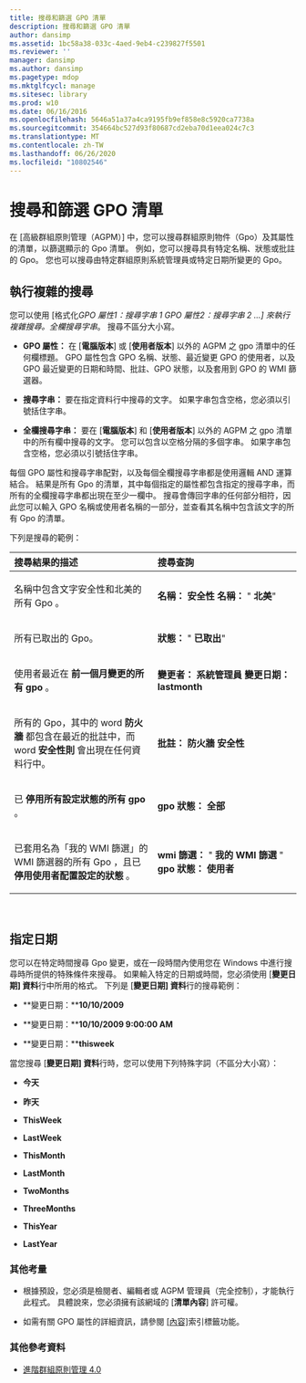 ```yaml
---
title: 搜尋和篩選 GPO 清單
description: 搜尋和篩選 GPO 清單
author: dansimp
ms.assetid: 1bc58a38-033c-4aed-9eb4-c239827f5501
ms.reviewer: ''
manager: dansimp
ms.author: dansimp
ms.pagetype: mdop
ms.mktglfcycl: manage
ms.sitesec: library
ms.prod: w10
ms.date: 06/16/2016
ms.openlocfilehash: 5646a51a37a4ca9195fb9ef858e8c5920ca7738a
ms.sourcegitcommit: 354664bc527d93f80687cd2eba70d1eea024c7c3
ms.translationtype: MT
ms.contentlocale: zh-TW
ms.lasthandoff: 06/26/2020
ms.locfileid: "10802546"
---
```

# 搜尋和篩選 GPO 清單


在 [高級群組原則管理（AGPM）] 中，您可以搜尋群組原則物件（Gpo）及其屬性的清單，以篩選顯示的 Gpo 清單。 例如，您可以搜尋具有特定名稱、狀態或批註的 Gpo。 您也可以搜尋由特定群組原則系統管理員或特定日期所變更的 Gpo。

## 執行複雜的搜尋


您可以使用 [格式化*GPO 屬性1：搜尋字串 1 GPO 屬性2：搜尋字串 2 ...] 來執行複雜搜尋。全欄搜尋字串*。 搜尋不區分大小寫。

-   **GPO 屬性：** 在 [**電腦版本**] 或 [**使用者版本**] 以外的 AGPM 之 gpo 清單中的任何欄標題。 GPO 屬性包含 GPO 名稱、狀態、最近變更 GPO 的使用者，以及 GPO 最近變更的日期和時間、批註、GPO 狀態，以及套用到 GPO 的 WMI 篩選器。

-   **搜尋字串：** 要在指定資料行中搜尋的文字。 如果字串包含空格，您必須以引號括住字串。

-   **全欄搜尋字串：** 要在 [**電腦版本**] 和 [**使用者版本**] 以外的 AGPM 之 gpo 清單中的所有欄中搜尋的文字。 您可以包含以空格分隔的多個字串。 如果字串包含空格，您必須以引號括住字串。

每個 GPO 屬性和搜尋字串配對，以及每個全欄搜尋字串都是使用邏輯 AND 運算結合。 結果是所有 Gpo 的清單，其中每個指定的屬性都包含指定的搜尋字串，而所有的全欄搜尋字串都出現在至少一欄中。 搜尋會傳回字串的任何部分相符，因此您可以輸入 GPO 名稱或使用者名稱的一部分，並查看其名稱中包含該文字的所有 Gpo 的清單。

下列是搜尋的範例：

<table>
<colgroup>
<col width="50%" />
<col width="50%" />
</colgroup>
<thead>
<tr class="header">
<th align="left">搜尋結果的描述</th>
<th align="left">搜尋查詢</th>
</tr>
</thead>
<tbody>
<tr class="odd">
<td align="left"><p>名稱中包含文字安全性和北美的所有 Gpo <strong> </strong> <strong> </strong> 。</p></td>
<td align="left"><p><strong>名稱： </strong><strong> 安全性 </strong><strong> 名稱： </strong> &quot; <strong> 北美</strong>&quot;</p></td>
</tr>
<tr class="even">
<td align="left"><p>所有已取出的 Gpo。</p></td>
<td align="left"><p><strong>狀態： </strong> &quot; <strong> 已取出</strong>&quot;</p></td>
</tr>
<tr class="odd">
<td align="left"><p>使用者最近在 <strong> 前一個月變更的所有 gpo </strong> 。</p></td>
<td align="left"><p><strong>變更者： </strong><strong> 系統管理員 </strong><strong> 變更日期： </strong><strong> lastmonth</strong></p></td>
</tr>
<tr class="even">
<td align="left"><p>所有的 Gpo，其中的 word <strong> 防火牆 </strong> 都包含在最近的批註中，而 word <strong> 安全性則 </strong> 會出現在任何資料行中。</p></td>
<td align="left"><p><strong>批註： </strong><strong> 防火牆 </strong><strong> 安全性</strong></p></td>
</tr>
<tr class="odd">
<td align="left"><p>已 <strong> 停用所有設定狀態的所有 gpo </strong> 。</p></td>
<td align="left"><p><strong>gpo 狀態： </strong><strong> 全部</strong></p></td>
</tr>
<tr class="even">
<td align="left"><p>已套用名為「我的 WMI 篩選」的 WMI 篩選器的所有 Gpo <strong> </strong> ，且已 <strong> 停用使用者配置設定的狀態 </strong> 。</p></td>
<td align="left"><p><strong>wmi 篩選： </strong> &quot; <strong> 我的 WMI 篩選 </strong> &quot; <strong> gpo 狀態： </strong><strong> 使用者</strong></p></td>
</tr>
</tbody>
</table>

 

## 指定日期


您可以在特定時間搜尋 Gpo 變更，或在一段時間內使用您在 Windows 中進行搜尋時所提供的特殊條件來搜尋。 如果輸入特定的日期或時間，您必須使用 [**變更日期] 資料**行中所用的格式。 下列是 [**變更日期] 資料**行的搜尋範例：

-   **變更日期：****10/10/2009**

-   **變更日期：****10/10/2009 9:00:00 AM**

-   **變更日期：****thisweek**

當您搜尋 [**變更日期] 資料**行時，您可以使用下列特殊字詞（不區分大小寫）：

-   **今天**

-   **昨天**

-   **ThisWeek**

-   **LastWeek**

-   **ThisMonth**

-   **LastMonth**

-   **TwoMonths**

-   **ThreeMonths**

-   **ThisYear**

-   **LastYear**

### 其他考量

-   根據預設，您必須是檢閱者、編輯者或 AGPM 管理員（完全控制），才能執行此程式。 具體說來，您必須擁有該網域的 [**清單內容**] 許可權。

-   如需有關 GPO 屬性的詳細資訊，請參閱 [[內容]](contents-tab-features-agpm40.md)索引標籤功能。

### 其他參考資料

-   [進階群組原則管理 4.0](advanced-group-policy-management-40.md)

 

 





